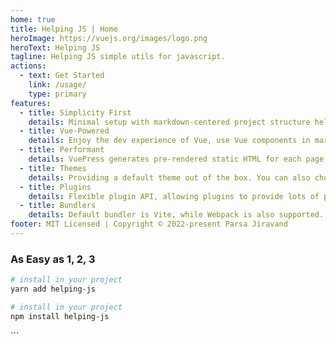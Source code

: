 ```yaml
---
home: true
title: Helping JS | Home
heroImage: https://vuejs.org/images/logo.png
heroText: Helping JS
tagline: Helping JS simple utils for javascript.
actions:
  - text: Get Started
    link: /usage/
    type: primary
features:
  - title: Simplicity First
    details: Minimal setup with markdown-centered project structure helps you focus on writing.
  - title: Vue-Powered
    details: Enjoy the dev experience of Vue, use Vue components in markdown, and develop custom themes with Vue.
  - title: Performant
    details: VuePress generates pre-rendered static HTML for each page, and runs as an SPA once a page is loaded.
  - title: Themes
    details: Providing a default theme out of the box. You can also choose a community theme or create your own one.
  - title: Plugins
    details: Flexible plugin API, allowing plugins to provide lots of plug-and-play features for your site.
  - title: Bundlers
    details: Default bundler is Vite, while Webpack is also supported. Choose the one you like!
footer: MIT Licensed | Copyright © 2022-present Parsa Jiravand
---
```


### As Easy as 1, 2, 3

<CodeGroup>
  <CodeGroupItem title="YARN" active>

```bash
# install in your project
yarn add helping-js

```

  </CodeGroupItem>

  <CodeGroupItem title="NPM">
  
```bash
# install in your project
npm install helping-js

```

  </CodeGroupItem>
</CodeGroup>
```
